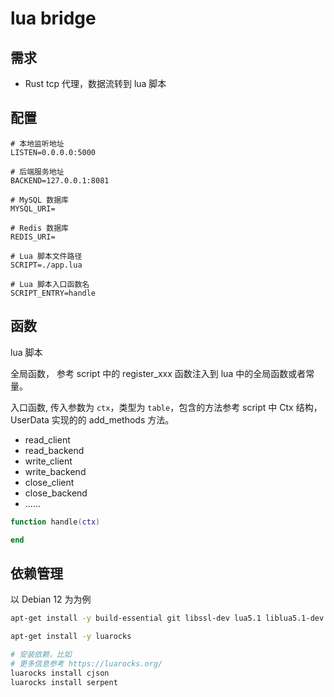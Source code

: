 # lua bridge

## 需求

- Rust tcp 代理，数据流转到 lua 脚本

## 配置

```env
# 本地监听地址
LISTEN=0.0.0.0:5000

# 后端服务地址
BACKEND=127.0.0.1:8081

# MySQL 数据库
MYSQL_URI=

# Redis 数据库
REDIS_URI=

# Lua 脚本文件路径
SCRIPT=./app.lua

# Lua 脚本入口函数名
SCRIPT_ENTRY=handle
```


## 函数

lua 脚本

全局函数， 参考 script 中的 register_xxx 函数注入到 lua 中的全局函数或者常量。

入口函数, 传入参数为 `ctx`，类型为 `table`，包含的方法参考 script 中 Ctx 结构，UserData 实现的的 add_methods 方法。

- read_client
- read_backend
- write_client
- write_backend
- close_client
- close_backend
- ......

```lua
function handle(ctx)

end
```

## 依赖管理

以 Debian 12 为为例

```bash
apt-get install -y build-essential git libssl-dev lua5.1 liblua5.1-dev

apt-get install -y luarocks
```

```bash
# 安装依赖，比如
# 更多信息参考 https://luarocks.org/
luarocks install cjson
luarocks install serpent
```
